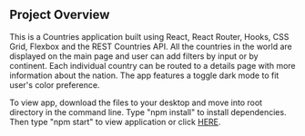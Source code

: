 ## Project Overview
This is a Countries application built using React, React Router, Hooks, CSS Grid, Flexbox and the REST Countries API. All the countries in the world are displayed on the main page and user can add filters by input or by continent. Each individual country can be routed to a details page with more information about the nation. The app features a toggle dark mode to fit user's color preference.

To view app, download the files to your desktop and move into root directory in the command line. Type "npm install" to install dependencies. Then type "npm start" to view application or click <a href="https://envincebal.github.io/react-countries-api/">HERE</a>.

